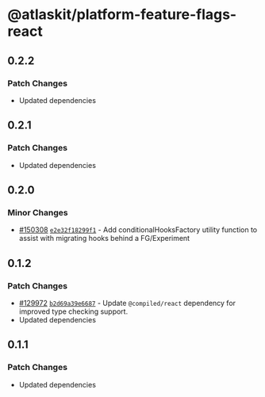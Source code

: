# @atlaskit/platform-feature-flags-react

## 0.2.2

### Patch Changes

- Updated dependencies

## 0.2.1

### Patch Changes

- Updated dependencies

## 0.2.0

### Minor Changes

- [#150308](https://bitbucket.org/atlassian/atlassian-frontend-monorepo/pull-requests/150308)
  [`e2e32f18299f1`](https://bitbucket.org/atlassian/atlassian-frontend-monorepo/commits/e2e32f18299f1) -
  Add conditionalHooksFactory utility function to assist with migrating hooks behind a FG/Experiment

## 0.1.2

### Patch Changes

- [#129972](https://bitbucket.org/atlassian/atlassian-frontend-monorepo/pull-requests/129972)
  [`b2d69a39e6687`](https://bitbucket.org/atlassian/atlassian-frontend-monorepo/commits/b2d69a39e6687) -
  Update `@compiled/react` dependency for improved type checking support.
- Updated dependencies

## 0.1.1

### Patch Changes

- Updated dependencies
